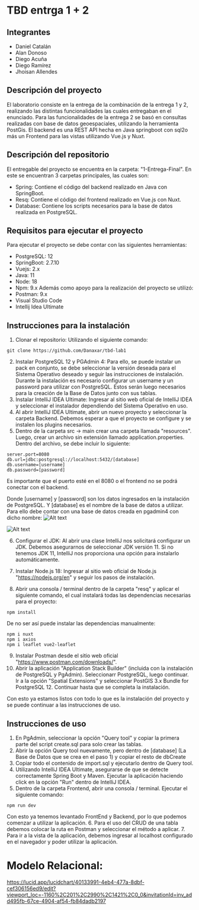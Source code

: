 # TBD entrga 1 + 2


## Integrantes
- Daniel Catalán
- Alan Donoso
- Diego Acuña
- Diego Ramírez
- Jhoisan Allendes

## Descripción del proyecto
El laboratorio consiste en la entrega de la combinación de la entrega 1 y 2,
realizando las distintas funcionalidades las cuales entregaban en el enunciado.
Para las funcionalidades de la entrega 2 se basó en consultas realizadas con 
base de datos geoespaciales, utilizando la herramienta PostGis. 
El backend es una REST API hecha en Java springboot con sql2o más un Frontend para las vistas utilizando Vue.js y Nuxt.

## Descripción del repositorio
El entregable del proyecto se encuentra en la carpeta: "1-Entrega-Final". En este se encuentran 3 carpetas principales, las cuales son:
- Spring: Contiene el código del backend realizado en Java con SpringBoot.
- Resq: Contiene el código del frontend realizado en Vue.js con Nuxt.
- Database: Contiene los scripts necesarios para la base de datos realizada en PostgreSQL.

## Requisitos para ejecutar el proyecto
Para ejecutar el proyecto se debe contar con las siguientes herramientas:
- PostgreSQL: 12
- SpringBoot: 2.7.10
- Vuejs: 2.x
- Java: 11
- Node: 18
- Npm: 9.x
Además como apoyo para la realización del proyecto se utilizó:
- Postman: 9.x
- Visual Studio Code
- Intellij Idea Ultimate

## Instrucciones para la instalación
1. Clonar el repositorio: Utilizando el siguiente comando:
```
git clone https://github.com/Danaxar/tbd-lab1
```
2. Instalar PostgreSQL 12 y PGAdmin 4: Para ello, se puede instalar un pack en conjunto, se debe 
seleccionar la versión deseada para el Sistema Operativo deseado y seguir las instrucciones de instalación. Durante la 
instalación es necesario configurar un username y un password para utilizar con PostgreSQL. Estos serán luego necesarios
para la creación de la Base de Datos junto con sus tablas.
3. Instalar IntelliJ IDEA Ultimate: Ingresar al sitio web oficial de IntelliJ IDEA y seleccionar el instalador dependiendo 
del Sistema Operativo en uso.
4. Al abrir IntelliJ IDEA Ultimate, abrir un nuevo proyecto y seleccionar la carpeta Backend. Debemos esperar a que el proyecto 
se configure y se instalen los plugins necesarios.
5. Dentro de la carpeta src -> main crear una carpeta llamada "resources". Luego, crear un archivo sin extensión llamado 
application.properties. Dentro del archivo, se debe incluir lo siguiente:
```
server.port=8080
db.url=jdbc:postgresql://localhost:5432/[database]
db.username=[username]
db.password=[password]
```
Es importante que el puerto esté en el 8080 o el frontend no se podrá conectar con el backend.

Donde [username] y [password] son los datos ingresados en la instalación de PostgreSQL. Y [database] es el nombre de la base de datos a utilizar. Para ello debe contar con una base de datos creada en pgadmin4 con dicho nombre:
![Alt text](image.png)

![Alt text](image-1.png)

6. Configurar el JDK: Al abrir una clase IntelliJ nos solicitará configurar un JDK. 
Debemos asegurarnos de seleccionar JDK versión 11. Si no tenemos JDK 11, IntelliJ 
nos proporciona una opción para instalarlo automáticamente.

7. Instalar Node.js 18: Ingresar al sitio web oficial de Node.js "https://nodejs.org/en" y seguir los pasos de instalación.
8. Abrir una consola / terminal dentro de la carpeta "resq" y aplicar el siguiente comando, el cual instalará todas 
las dependencias necesarias para el proyecto:
```
npm install
```

De no ser así puede instalar las dependencias manualmente:
```
npm i nuxt
npm i axios
npm i leaflet vue2-leaflet
```


9. Instalar Postman desde el sitio web oficial "https://www.postman.com/downloads/".
10. Abrir la aplicación "Application Stack Builder" (incluida con la instalación de PostgreSQL y PgAdmin).
Seleccionarr PostgreSQL, luego continuar. Ir a la opción "Spatial Extensions" y seleccionar PostGIS 3.x Bundle for PostgreSQL 12. 
Continuar hasta que se completa la instalación.

Con esto ya estamos listos con todo lo que es la instalación del proyecto y se puede continuar a las instrucciones de uso.

## Instrucciones de uso
1. En PgAdmin, seleccionar la opción "Query tool" y copiar la primera parte del script create.sql para solo crear las tablas.
2. Abrir la opción Query tool nuevamente, pero dentro de [database] (La Base de Datos que se crea en el paso 1) y copiar el resto de dbCreate
3. Copiar todo el contenido de import.sql y ejecutarlo dentro de Query tool.
4. Utilizando IntelliJ IDEA Ultimate, asegurarse de que se detecte correctamente Spring Boot y Maven. Ejecutar la aplicación haciendo click en la opción "Run" dentro de IntelliJ IDEA.
5. Dentro de la carpeta Frontend, abrir una consola / terminal. Ejecutar el siguiente comando:
```
npm run dev
```
Con esto ya tenemos levantado FrontEnd y Backend, por lo que podemos comenzar a utilizar la aplicación.
6. Para el uso del CRUD de una tabla debemos colocar la ruta en Postman y seleccionar el método a aplicar.
7. Para ir a la vista de la aplicación, debemos ingresar al localhost configurado en el navegador y poder utilizar la aplicación.

# Modelo Relacional:
https://lucid.app/lucidchart/40133991-4eb4-477a-8dbf-cef306156ed9/edit?viewport_loc=-1160%2C201%2C2990%2C1421%2C0_0&invitationId=inv_add495fb-67ce-4904-af54-fb84dadb2197